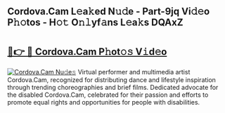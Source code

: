 ## Cordova.Cam L𝚎a𝚔ed N𝚞𝚍e - Part-9jq Vi𝚍𝚎o P𝚑𝚘tos - H𝚘𝚝 O𝚗𝚕yf𝚊ns L𝚎a𝚔s DQAxZ

# <h2><a href="http://kf31x73.oniu.top/?m=Cordova.Cam">🔗👉 🔴 Cordova.Cam P𝚑ot𝚘𝚜 V𝚒d𝚎o</a></h2>

[![Cordova.Cam Nu𝚍e𝚜](https://i.imgur.com/0qMVB7G.gif)](http://kf31x73.oniu.top/?m=Cordova.Cam)
Virtual performer and multimedia artist Cordova.Cam, recognized for distributing dance and lifestyle inspiration through trending choreographies and brief films. Dedicated advocate for the disabled Cordova.Cam, celebrated for their passion and efforts to promote equal rights and opportunities for people with disabilities.  
